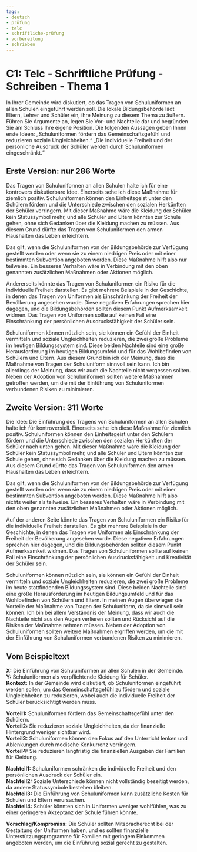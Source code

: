 ```yaml
---
tags:
- deutsch
- prüfung
- telc
- schriftliche-prüfung
- vorbereitung
- schrieben
---
```


# C1: Telc - Schriftliche Prüfung - Schreiben - Thema 1

In Ihrer Gemeinde wird diskutiert, ob das Tragen von Schuluniformen an allen Schulen eingeführt werden soll. Die lokale Bildungsbehörde lädt Eltern, Lehrer und Schüler ein, ihre Meinung zu diesem Thema zu äußern. Führen Sie Argumente an, legen Sie Vor- und Nachteile dar und begründen Sie am Schluss Ihre eigene Position. Die folgenden Aussagen geben Ihnen erste Ideen:
„Schuluniformen fördern das Gemeinschaftsgefühl und reduzieren soziale Ungleichheiten.“
„Die individuelle Freiheit und der persönliche Ausdruck der Schüler werden durch Schuluniformen eingeschränkt.“

## Erste Version: nur 286 Worte

Das Tragen von Schuluniformen an allen Schulen halte ich für eine kontrovers diskutierbare Idee. Einerseits sehe ich diese Maßnahme für ziemlich positiv. Schuluniformen können den Einheitsgeist unter den Schülern fördern und die Unterschiede zwischen den sozialen Herkünften der Schüler verringern. Mit dieser Maßnahme wäre die Kleidung der Schüler kein Statussymbol mehr, und alle Schüler und Eltern könnten zur Schule gehen, ohne sich Gedanken über die Kleidung machen zu müssen. Aus diesem Grund dürfte das Tragen von Schuluniformen den armen Haushalten das Leben erleichtern.

Das gilt, wenn die Schuluniformen von der Bildungsbehörde zur Verfügung gestellt werden oder wenn sie zu einem niedrigen Preis oder mit einer bestimmten Subvention angeboten werden. Diese Maßnahme hilft also nur teilweise. Ein besseres Verhalten wäre in Verbindung mit den oben genannten zusätzlichen Maßnahmen oder Aktionen möglich.

Andererseits könnte das Tragen von Schuluniformen ein Risiko für die individuelle Freiheit darstellen. Es gibt mehrere Beispiele in der Geschichte, in denen das Tragen von Uniformen als Einschränkung der Freiheit der Bevölkerung angesehen wurde. Diese negativen Erfahrungen sprechen hier dagegen, und die Bildungsbehörden sollten diesem Punkt Aufmerksamkeit widmen. Das Tragen von Uniformen sollte auf keinen Fall eine Einschränkung der persönlichen Ausdrucksfähigkeit der Schüler sein.

Schuluniformen können nützlich sein, sie können ein Gefühl der Einheit vermitteln und soziale Ungleichheiten reduzieren, die zwei große Probleme im heutigen Bildungssystem sind. Diese beiden Nachteile sind eine große Herausforderung im heutigen Bildungsumfeld und für das Wohlbefinden von Schülern und Eltern. Aus diesem Grund bin ich der Meinung, dass die Maßnahme von Tragen der Schuluniform sinnvoll sein kann. Ich bin allerdings der Meinung, dass wir auch die Nachteile nicht vergessen sollten. Neben der Adoption von Schuluniformen sollten weitere Maßnahmen getroffen werden, um die mit der Einführung von Schuluniformen verbundenen Risiken zu minimieren.

## Zweite Version: 311 Worte

Die Idee: Die Einführung des Tragens von Schuluniformen an allen Schulen halte ich für kontroversiell. Einerseits sehe ich diese Maßnahme für ziemlich positiv. Schuluniformen können den Einheitsgeist unter den Schülern fördern und die Unterschiede zwischen den sozialen Herkünften der Schüler nach unten gehen. Mit dieser Maßnahme wäre die Kleidung der Schüler kein Statussymbol mehr, und alle Schüler und Eltern könnten zur Schule gehen, ohne sich Gedanken über die Kleidung machen zu müssen. Aus diesem Grund dürfte das Tragen von Schuluniformen den armen Haushalten das Leben erleichtern.

Das gilt, wenn die Schuluniformen von der Bildungsbehörde zur Verfügung gestellt werden oder wenn sie zu einem niedrigen Preis oder mit einer bestimmten Subvention angeboten werden. Diese Maßnahme hilft also nichts weiter als teilweise. Ein besseres Verhalten wäre in Verbindung mit den oben genannten zusätzlichen Maßnahmen oder Aktionen möglich.

Auf der anderen Seite könnte das Tragen von Schuluniformen ein Risiko für die individuelle Freiheit darstellen. Es gibt mehrere Beispiele in der Geschichte, in denen das Tragen von Uniformen als Einschränkung der Freiheit der Bevölkerung angesehen wurde. Diese negativen Erfahrungen sprechen hier dagegen, und die Bildungsbehörden sollten diesem Punkt Aufmerksamkeit widmen. Das Tragen von Schuluniformen sollte auf keinen Fall eine Einschränkung der persönlichen Ausdrucksfähigkeit und Kreativität der Schüler sein.

Schuluniformen können nützlich sein, sie können ein Gefühl der Einheit vermitteln und soziale Ungleichheiten reduzieren, die zwei große Probleme im heute stattfindenden Bildungssystem sind. Diese beiden Nachteile sind eine große Herausforderung im heutigen Bildungsumfeld und für das Wohlbefinden von Schülern und Eltern. In meinen Augen überwiegen die Vorteile der Maßnahme von Tragen der Schuluniform, da sie sinnvoll sein können. Ich bin bei allem Verständnis der Meinung, dass wir auch die Nachteile nicht aus den Augen verlieren sollten und Rücksicht auf die Risiken der Maßnahme nehmen müssen. Neben der Adoption von Schuluniformen sollten weitere Maßnahmen ergriffen werden, um die mit der Einführung von Schuluniformen verbundenen Risiken zu minimieren.

## Vom Beispieltext

**X:** Die Einführung von Schuluniformen an allen Schulen in der Gemeinde.  
**Y:** Schuluniformen als verpflichtende Kleidung für Schüler.  
**Kontext:** In der Gemeinde wird diskutiert, ob Schuluniformen eingeführt werden sollen, um das Gemeinschaftsgefühl zu fördern und soziale Ungleichheiten zu reduzieren, wobei auch die individuelle Freiheit der Schüler berücksichtigt werden muss.

**Vorteil1:** Schuluniformen fördern das Gemeinschaftsgefühl unter den Schülern.  
**Vorteil2:** Sie reduzieren soziale Ungleichheiten, da der finanzielle Hintergrund weniger sichtbar wird.  
**Vorteil3:** Schuluniformen können den Fokus auf den Unterricht lenken und Ablenkungen durch modische Konkurrenz verringern.  
**Vorteil4:** Sie reduzieren langfristig die finanziellen Ausgaben der Familien für Kleidung.

**Nachteil1:** Schuluniformen schränken die individuelle Freiheit und den persönlichen Ausdruck der Schüler ein.  
**Nachteil2:** Soziale Unterschiede können nicht vollständig beseitigt werden, da andere Statussymbole bestehen bleiben.  
**Nachteil3:** Die Einführung von Schuluniformen kann zusätzliche Kosten für Schulen und Eltern verursachen.  
**Nachteil4:** Schüler könnten sich in Uniformen weniger wohlfühlen, was zu einer geringeren Akzeptanz der Schule führen könnte.

**Vorschlag/Kompromiss:** Die Schüler sollten Mitspracherecht bei der Gestaltung der Uniformen haben, und es sollten finanzielle Unterstützungsprogramme für Familien mit geringem Einkommen angeboten werden, um die Einführung sozial gerecht zu gestalten.
